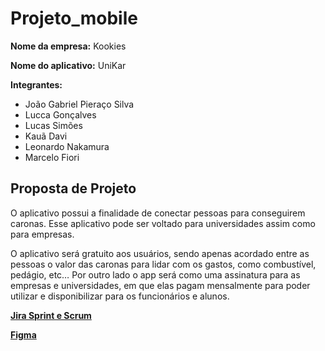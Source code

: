# Projeto_mobile

**Nome da empresa:** Kookies

**Nome do aplicativo:** UniKar


**Integrantes:**
- João Gabriel Pieraço Silva
- Lucca Gonçalves
- Lucas Simões
- Kauã Davi
- Leonardo Nakamura
- Marcelo Fiori



## Proposta de Projeto

O aplicativo possui a finalidade de conectar pessoas para conseguirem caronas. Esse aplicativo pode ser voltado para universidades assim como para empresas.

O aplicativo será gratuito aos usuários, sendo apenas acordado entre as pessoas o valor das caronas para lidar com os gastos, como combustível, pedágio, etc… Por outro lado o app será como uma assinatura para as empresas e universidades, em que elas pagam mensalmente para poder utilizar e disponibilizar para os funcionários e alunos.


[**Jira Sprint e Scrum**](https://learningcode75.atlassian.net/jira/software/projects/SCRUM/boards/1/timeline?cloudId=5792cbcf-a254-4977-88ff-66f40fa57566)

[**Figma**](https://www.figma.com/design/14dpdfQ3Dwhp1j9VdXpljW/Instacar?node-id=0-1&p=f&t=qK1dvpwisGbqBNlc-0)
